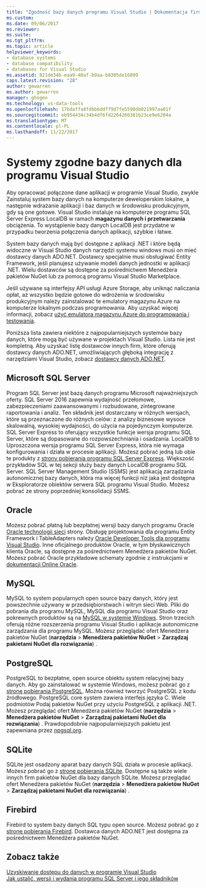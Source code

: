 ```yaml
---
title: "Zgodność bazy danych programu Visual Studio | Dokumentacja firmy Microsoft"
ms.custom: 
ms.date: 09/06/2017
ms.reviewer: 
ms.suite: 
ms.tgt_pltfrm: 
ms.topic: article
helpviewer_keywords:
- database systems
- database compatibility
- databases for Visual Studio
ms.assetid: 821de34b-eaa9-40af-b9aa-b8305de16899
caps.latest.revision: "28"
author: gewarren
ms.author: gewarren
manager: ghogen
ms.technology: vs-data-tools
ms.openlocfilehash: 17bdaffa8fdbb6ddff9d7fe5590db021997aa01f
ms.sourcegitcommit: eb954434c34b4df6fd2264266381b23ce9e6204a
ms.translationtype: MT
ms.contentlocale: pl-PL
ms.lasthandoff: 11/22/2017
---
```

# <a name="compatible-database-systems-for-visual-studio"></a>Systemy zgodne bazy danych dla programu Visual Studio

Aby opracować połączone dane aplikacji w programie Visual Studio, zwykle Zainstaluj system bazy danych na komputerze deweloperskim lokalne, a następnie wdrażanie aplikacji i baz danych w środowisku produkcyjnym, gdy są one gotowe. Visual Studio instaluje na komputerze programu SQL Server Express LocalDB w ramach **magazynu danych i przetwarzania** obciążenia. To wystąpienie bazy danych LocalDB jest przydatne w przypadku tworzenia połączenia danych aplikacji, szybkie i łatwe.

System bazy danych mają być dostępne z aplikacji .NET i które będą widoczne w Visual Studio danych narzędzi systemu windows musi on mieć dostawcy danych ADO.NET. Dostawcy specjalnie musi obsługiwać Entity Framework, jeśli planujesz używanie modeli danych jednostki w aplikacji .NET. Wielu dostawców są dostępne za pośrednictwem Menedżera pakietów NuGet lub za pomocą programu Visual Studio Marketplace.

Jeśli używane są interfejsy API usługi Azure Storage, aby uniknąć naliczania opłat, aż wszystko będzie gotowe do wdrożenia w środowisku produkcyjnym należy zainstalować te emulatory magazynu Azure na komputerze lokalnym podczas programowania. Aby uzyskać więcej informacji, zobacz [użyć emulatora magazynu Azure do programowania i testowania](https://azure.microsoft.com/en-us/documentation/articles/storage-use-emulator/).

Poniższa lista zawiera niektóre z najpopularniejszych systemów bazy danych, które mogą być używane w projektach Visual Studio. Lista nie jest kompletną. Aby uzyskać listę dostawców innych firm, które oferują dostawcy danych ADO.NET, umożliwiających głęboką integrację z narzędziami Visual Studio, zobacz [dostawcy danych ADO.NET](https://msdn.microsoft.com/en-us/library/dd363565.aspx).

## <a name="microsoft-sql-server"></a>Microsoft SQL Server

Program SQL Server jest bazą danych programu Microsoft najważniejszych oferty. SQL Server 2016 zapewnia wydajność przełomowe, zabezpieczeniami zaawansowanymi i rozbudowane, zintegrowane raportowania i analiz. Ten składnik jest dostarczany w różnych wersjach, które są przeznaczone do różnych celów: z analizy biznesowe wysoce skalowalną, wysokiej wydajności, do użycia na pojedynczym komputerze. SQL Server Express to oferujący wszystkie funkcje wersja programu SQL Server, które są dopasowane do rozpowszechniania i osadzania.  LocalDB to Uproszczona wersja programu SQL Server Express, która nie wymaga konfigurowania i działa w procesie aplikacji. Możesz pobrać jedną lub obie te produkty z [strony pobierania programu SQL Server Express](https://www.microsoft.com/en-us/server-cloud/Products/sql-server-editions/sql-server-express.aspx). Większość przykładów SQL w tej sekcji służy bazy danych LocalDB programu SQL Server. SQL Server Management Studio (SSMS) jest aplikacją zarządzania autonomicznej bazy danych, która ma więcej funkcji niż jaka jest dostępna w Eksploratorze obiektów serwera SQL programu Visual Studio. Możesz pobrać ze strony poprzedniej konsolidacji SSMS.

## <a name="oracle"></a>Oracle

Możesz pobrać płatną lub bezpłatnej wersji bazy danych programu Oracle [Oracle technologii sieci](http://www.oracle.com/technetwork/database/enterprise-edition/downloads/index-092322.html) strony. Obsługę projektowania dla programu Entity Framework i TableAdapters należy [Oracle Developer Tools dla programu Visual Studio](http://www.oracle.com/technetwork/developer-tools/visual-studio/overview/index.html). Inne oficjalnego produktów Oracle, w tym błyskawicznych klienta Oracle, są dostępne za pośrednictwem Menedżera pakietów NuGet.  Możesz pobrać Oracle przykładowe schematy zgodnie z instrukcjami w [dokumentacji Online Oracle](http://docs.oracle.com/cd/E11882_01/server.112/e10831/toc.htm).

## <a name="mysql"></a>MySQL

MySQL to system popularnych open source bazy danych, który jest powszechnie używany w przedsiębiorstwach i witryn sieci Web. Pliki do pobrania dla programu MySQL, MySQL dla programu Visual Studio oraz pokrewnych produktów są na [MySQL w systemie Windows](http://www.mysql.com/why-mysql/windows/).  Stron trzecich oferują różne rozszerzenia programu Visual Studio i aplikacje autonomiczne zarządzania dla programu MySQL. Możesz przeglądać ofert Menedżera pakietów NuGet (**narzędzia** > **Menedżera pakietów NuGet** > **Zarządzaj pakietami NuGet dla rozwiązania**) .

## <a name="postgresql"></a>PostgreSQL

PostgreSQL to bezpłatne, open source obiektu system relacyjnej bazy danych. Aby go zainstalować w systemie Windows, możesz pobrać go z [stronę pobierania PostgreSQL](http://www.postgresql.org/download/windows/).  Można również tworzyć PostgreSQL z kodu źródłowego.  PostgreSQL core system zawiera interfejs języka C. Wiele podmiotów Podaj pakietów NuGet przy użyciu PostgreSQL z aplikacji .NET.  Możesz przeglądać ofert Menedżera pakietów NuGet (**narzędzia** > **Menedżera pakietów NuGet** > **Zarządzaj pakietami NuGet dla rozwiązania**) . Prawdopodobnie najpopularniejszych pakietu jest zapewniana przez [npgsql.org](http://www.npgsql.org).

## <a name="sqlite"></a>SQLite

SQLite jest osadzony aparat bazy danych SQL działa w procesie aplikacji. Możesz pobrać go z [stronę pobierania SQLite](http://www.sqlite.org/download.html). Dostępne są także wiele innych firm pakietów NuGet dla bazy danych SQLite. Możesz przeglądać ofert Menedżera pakietów NuGet (**narzędzia** > **Menedżera pakietów NuGet** > **Zarządzaj pakietami NuGet dla rozwiązania**) .

## <a name="firebird"></a>Firebird

Firebird to system bazy danych SQL typu open source. Możesz pobrać go z [stronę pobierania Firebird](http://firebirdsql.org/en/downloads/). Dostawca danych ADO.NET jest dostępna za pośrednictwem Menedżera pakietów NuGet.

## <a name="see-also"></a>Zobacz także

[Uzyskiwanie dostępu do danych w programie Visual Studio](../data-tools/accessing-data-in-visual-studio.md)  
[Jak ustalić, wersji i wydania programu SQL Server i jego składników](http://support.microsoft.com/kb/321185)